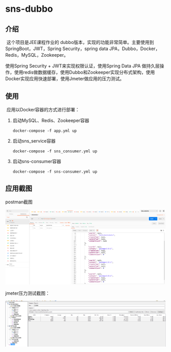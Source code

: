 # sns-dubbo
## 介绍

​		这个项目是JEE课程作业的 dubbo版本，实现的功能非常简单。主要使用到SpringBoot，JWT，Spring Security，spring data JPA，Dubbo，Docker，Redis，MySQL，Zookeeper。

使用Spring Security + JWT来实现权限认证，使用Spring Data JPA 做持久层操作，使用redis做数据缓存，使用Dubbo和Zookeeper实现分布式架构，使用Docker实现应用快速部署，使用Jmeter做应用的压力测试。

## 使用

​		应用以Docker容器的方式进行部署：

1. 启动MySQL、Redis、Zookeeper容器

   ```shell
   docker-compose -f app.yml up 
   ```

2. 启动sns_service容器

   ```shell
   docker-compose -f sns_consumer.yml up
   ```

3. 启动sns-consumer容器

   ```shell
   docker-compose -f sns-consumer.yml up
   ```



## 应用截图

postman截图

![](./photo/postman.png)

jmeter压力测试截图：

![](./photo/jmeter.png)